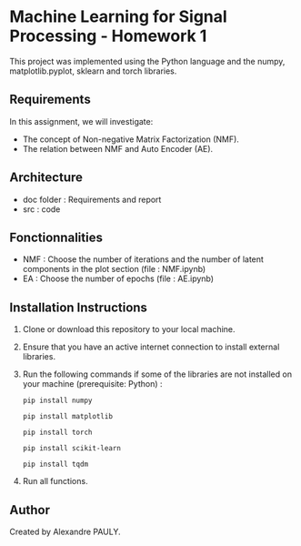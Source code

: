 # Machine Learning for Signal Processing - Homework 1

This project was implemented using the Python language and the numpy, matplotlib.pyplot, sklearn and torch libraries. 

## Requirements
In this assignment, we will investigate:

- The concept of Non-negative Matrix Factorization (NMF).
- The relation between NMF and Auto Encoder (AE).

## Architecture
- doc folder : Requirements and report
- src : code

## Fonctionnalities
- NMF : Choose the number of iterations and the number of latent components in the plot section (file : NMF.ipynb)
- EA : Choose the number of epochs (file : AE.ipynb)

## Installation Instructions

1. Clone or download this repository to your local machine.

2. Ensure that you have an active internet connection to install external libraries.

3. Run the following commands if some of the libraries are not installed on your machine (prerequisite: Python) :

    ```pip install numpy```

    ```pip install matplotlib```

    ```pip install torch```

    ```pip install scikit-learn```

    ```pip install tqdm```

4. Run all functions.

## Author

Created by Alexandre PAULY.